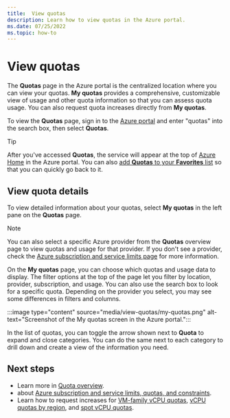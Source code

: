 ```yaml
---
title:  View quotas
description: Learn how to view quotas in the Azure portal.
ms.date: 07/25/2022
ms.topic: how-to
---
```


# View quotas

The **Quotas** page in the Azure portal is the centralized location where you can view your quotas. **My quotas** provides a comprehensive, customizable view of usage and other quota information so that you can assess quota usage. You can also request quota increases directly from **My quotas**.

To view the **Quotas** page, sign in to the [Azure portal](https://portal.azure.com) and enter "quotas" into the search box, then select **Quotas**.

> [!TIP]
> After you've accessed **Quotas**, the service will appear at the top of [Azure Home](https://portal.azure.com/#home) in the Azure portal. You can also [add **Quotas** to your **Favorites** list](../azure-portal/azure-portal-add-remove-sort-favorites.md) so that you can quickly go back to it.

## View quota details

To view detailed information about your quotas, select **My quotas** in the left pane on the **Quotas** page.

> [!NOTE]
> You can also select a specific Azure provider from the **Quotas** overview page to view quotas and usage for that provider. If you don't see a provider, check the [Azure subscription and service limits page](../azure-resource-manager/management/azure-subscription-service-limits.md) for more information.

On the **My quotas** page, you can choose which quotas and usage data to display. The filter options at the top of the page let you filter by location, provider, subscription, and usage. You can also use the search box to look for a specific quota. Depending on the provider you select, you may see some differences in filters and columns.

:::image type="content" source="media/view-quotas/my-quotas.png" alt-text="Screenshot of the My quotas screen in the Azure portal.":::

In the list of quotas, you can toggle the arrow shown next to **Quota** to expand and close categories. You can do the same next to each category to drill down and create a view of the information you need.

## Next steps

- Learn more in [Quota overview](quotas-overview.md).
- about [Azure subscription and service limits, quotas, and constraints](../azure-resource-manager/management/azure-subscription-service-limits.md).
- Learn how to request increases for [VM-family vCPU quotas](per-vm-quota-requests.md), [vCPU quotas by region](regional-quota-requests.md), and [spot vCPU quotas](spot-quota.md).
